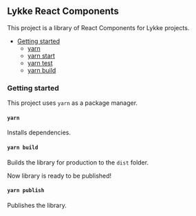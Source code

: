## Lykke React Components

This project is a library of React Components for Lykke projects.

- [Getting started](#getting-started)
  - [yarn](#yarn)
  - [yarn start](#yarn-start)
  - [yarn test](#yarn-test)
  - [yarn build](#yarn-build)

### Getting started

This project uses `yarn` as a package manager.

#### `yarn`

Installs dependencies.

#### `yarn build`

Builds the library for production to the `dist` folder.

Now library is ready to be published!

#### `yarn publish`

Publishes the library.
